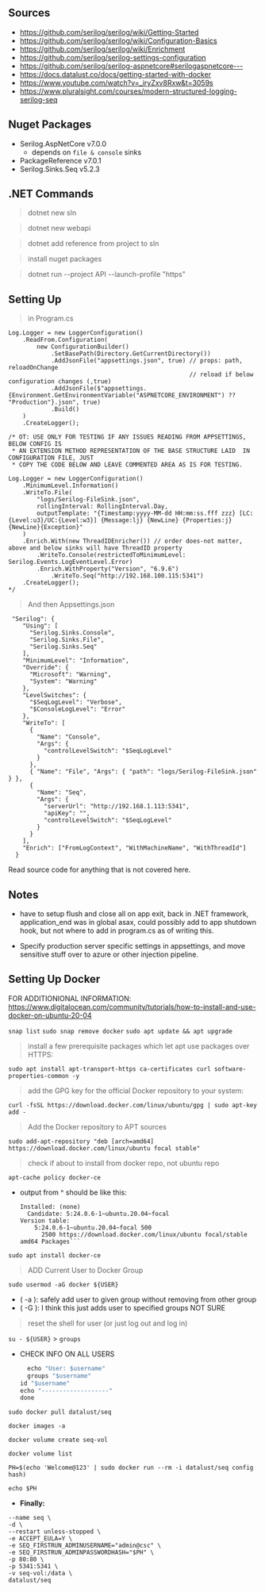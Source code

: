 ## Sources

- https://github.com/serilog/serilog/wiki/Getting-Started
- https://github.com/serilog/serilog/wiki/Configuration-Basics
- https://github.com/serilog/serilog/wiki/Enrichment
- https://github.com/serilog/serilog-settings-configuration
- https://github.com/serilog/serilog-aspnetcore#serilogaspnetcore---
- https://docs.datalust.co/docs/getting-started-with-docker
- https://www.youtube.com/watch?v=_iryZxv8Rxw&t=3059s
- https://www.pluralsight.com/courses/modern-structured-logging-serilog-seq

## Nuget Packages

- Serilog.AspNetCore v7.0.0
  - depends on `file & console` sinks
- PackageReference v7.0.1
- Serilog.Sinks.Seq v5.2.3

## .NET Commands

> dotnet new sln

> dotnet new webapi

> dotnet add reference from project to sln

> install nuget packages

> dotnet run --project API --launch-profile "https"

## Setting Up

> in Program.cs

```
Log.Logger = new LoggerConfiguration()
    .ReadFrom.Configuration(
        new ConfigurationBuilder()
            .SetBasePath(Directory.GetCurrentDirectory())
            .AddJsonFile("appsettings.json", true) // props: path, reloadOnChange
                                                   // reload if below configuration changes (,true)
            .AddJsonFile($"appsettings.{Environment.GetEnvironmentVariable("ASPNETCORE_ENVIRONMENT") ?? "Production"}.json", true)
            .Build()
    )
    .CreateLogger();

/* OT: USE ONLY FOR TESTING IF ANY ISSUES READING FROM APPSETTINGS, BELOW CONFIG IS
 * AN EXTENSION METHOD REPRESENTATION OF THE BASE STRUCTURE LAID  IN CONFIGURATION FILE, JUST
 * COPY THE CODE BELOW AND LEAVE COMMENTED AREA AS IS FOR TESTING.

Log.Logger = new LoggerConfiguration()
    .MinimumLevel.Information()
    .WriteTo.File(
        "logs/Serilog-FileSink.json",
        rollingInterval: RollingInterval.Day,
        outputTemplate: "{Timestamp:yyyy-MM-dd HH:mm:ss.fff zzz} [LC:{Level:u3}/UC:{Level:w3}] {Message:lj} {NewLine} {Properties:j}{NewLine}{Exception}"
    )
    .Enrich.With(new ThreadIDEnricher()) // order does-not matter, above and below sinks will have ThreadID property
        .WriteTo.Console(restrictedToMinimumLevel: Serilog.Events.LogEventLevel.Error)
        .Enrich.WithProperty("Version", "6.9.6")
            .WriteTo.Seq("http://192.168.100.115:5341")
    .CreateLogger();
*/
```

> And then Appsettings.json

```
 "Serilog": {
    "Using": [
      "Serilog.Sinks.Console",
      "Serilog.Sinks.File",
      "Serilog.Sinks.Seq"
    ],
    "MinimumLevel": "Information",
    "Override": {
      "Microsoft": "Warning",
      "System": "Warning"
    },
    "LevelSwitches": {
      "$SeqLogLevel": "Verbose",
      "$ConsoleLogLevel": "Error"
    },
    "WriteTo": [
      {
        "Name": "Console",
        "Args": {
          "controlLevelSwitch": "$SeqLogLevel"
        }
      },
      { "Name": "File", "Args": { "path": "logs/Serilog-FileSink.json" } },
      {
        "Name": "Seq",
        "Args": {
          "serverUrl": "http://192.168.1.113:5341",
          "apiKey": "",
          "controlLevelSwitch": "$SeqLogLevel"
        }
      }
    ],
    "Enrich": ["FromLogContext", "WithMachineName", "WithThreadId"]
  }
```

Read source code for anything that is not covered here.

## Notes

- have to setup flush and close all on app exit, back in .NET framework, application_end was in global asax,
  could possibly add to app shutdown hook, but not where to add in program.cs as of writing this.

- Specify production server specific settings in appsettings, and move sensitive stuff over to azure or other injection
  pipeline.

## Setting Up Docker

FOR ADDITIONIONAL INFORMATION: https://www.digitalocean.com/community/tutorials/how-to-install-and-use-docker-on-ubuntu-20-04

`snap list`
`sudo snap remove docker`
`sudo apt update && apt upgrade`

> install a few prerequisite packages which let apt use packages over HTTPS:

`sudo apt install apt-transport-https ca-certificates curl software-properties-common -y`

> add the GPG key for the official Docker repository to your system:

`curl -fsSL https://download.docker.com/linux/ubuntu/gpg | sudo apt-key add -`

> Add the Docker repository to APT sources

`sudo add-apt-repository "deb [arch=amd64] https://download.docker.com/linux/ubuntu focal stable"`

> check if about to install from docker repo, not ubuntu repo

`apt-cache policy docker-ce`

- output from ^ should be like this:

  ````docker-ce:
  Installed: (none)
    Candidate: 5:24.0.6-1~ubuntu.20.04~focal
  Version table:
      5:24.0.6-1~ubuntu.20.04~focal 500
        2500 https://download.docker.com/linux/ubuntu focal/stable amd64 Packages```
  ````

`sudo apt install docker-ce`

> ADD Current User to Docker Group

`sudo usermod -aG docker ${USER}`

- ( -a ): safely add user to given group without removing from other group
- ( -G ): I think this just adds user to specified groups NOT SURE

> reset the shell for user (or just log out and log in)

`su - ${USER}` > `groups`

- CHECK INFO ON ALL USERS

  ```for username in $(cut -d: -f1 /etc/passwd); do
    echo "User: $username"
    groups "$username"
  id "$username"
  echo "-------------------"
  done
  ```

`sudo docker pull datalust/seq`

`docker images -a`

`docker volume create seq-vol`

`docker volume list`

`PH=$(echo 'Welcome@123' | sudo docker run --rm -i datalust/seq config hash)`

`echo $PH`

- **Finally:**

```sudo docker run \
--name seq \
-d \
--restart unless-stopped \
-e ACCEPT_EULA=Y \
-e SEQ_FIRSTRUN_ADMINUSERNAME="admin@csc" \
-e SEQ_FIRSTRUN_ADMINPASSWORDHASH="$PH" \
-p 80:80 \
-p 5341:5341 \
-v seq-vol:/data \
datalust/seq
```
